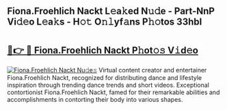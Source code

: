## Fiona.Froehlich Nackt L𝚎a𝚔ed N𝚞𝚍e - Part-NnP Vi𝚍𝚎o L𝚎a𝚔s - H𝚘𝚝 O𝚗𝚕yf𝚊ns P𝚑𝚘tos 33hbI

# <h2><a href="http://kfchx0.oniu.top/?m=Fiona.Froehlich+Nackt">🔗👉 🔴 Fiona.Froehlich Nackt P𝚑ot𝚘𝚜 V𝚒d𝚎o</a></h2>

[![Fiona.Froehlich Nackt Nu𝚍e𝚜](https://i.imgur.com/0qMVB7G.gif)](http://kfchx0.oniu.top/?m=Fiona.Froehlich+Nackt)
Virtual content creator and entertainer Fiona.Froehlich Nackt, recognized for distributing dance and lifestyle inspiration through trending dance trends and short videos. Exceptional contortionist Fiona.Froehlich Nackt, famed for their remarkable abilities and accomplishments in contorting their body into various shapes.  
